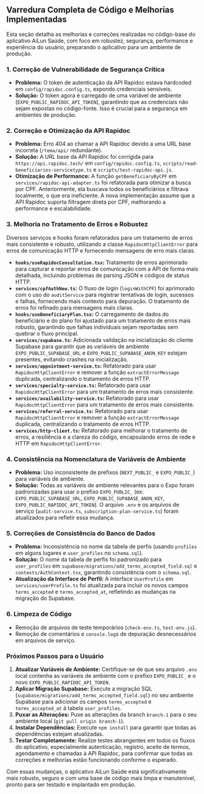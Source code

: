 ## Varredura Completa de Código e Melhorias Implementadas

Esta seção detalha as melhorias e correções realizadas no código-base do aplicativo AiLun Saúde, com foco em robustez, segurança, performance e experiência do usuário, preparando o aplicativo para um ambiente de produção.

### 1. Correção de Vulnerabilidade de Segurança Crítica

*   **Problema:** O token de autenticação da API Rapidoc estava hardcoded em `config/rapidoc.config.ts`, expondo credenciais sensíveis.
*   **Solução:** O token agora é carregado de uma variável de ambiente (`EXPO_PUBLIC_RAPIDOC_API_TOKEN`), garantindo que as credenciais não sejam expostas no código-fonte. Isso é crucial para a segurança em ambientes de produção.

### 2. Correção e Otimização da API Rapidoc

*   **Problema:** Erro 404 ao chamar a API Rapidoc devido a uma URL base incorreta (`/tema/api/` redundante).
*   **Solução:** A URL base da API Rapidoc foi corrigida para `https://api.rapidoc.tech/` em `config/rapidoc.config.ts`, `scripts/read-beneficiaries-servicetype.ts` e `scripts/test-rapidoc-api.js`.
*   **Otimização de Performance:** A função `getBeneficiaryByCPF` em `services/rapidoc-api-adapter.ts` foi refatorada para otimizar a busca por CPF. Anteriormente, ela buscava todos os beneficiários e filtrava localmente, o que era ineficiente. A nova implementação assume que a API Rapidoc suporta filtragem direta por CPF, melhorando a performance e escalabilidade.

### 3. Melhoria no Tratamento de Erros e Robustez

Diversos serviços e hooks foram refatorados para um tratamento de erros mais consistente e robusto, utilizando a classe `RapidocHttpClientError` para erros de comunicação HTTP e fornecendo mensagens de erro mais claras.

*   **`hooks/useRapidocConsultation.tsx`:** Tratamento de erros aprimorado para capturar e reportar erros de comunicação com a API de forma mais detalhada, incluindo problemas de parsing JSON e códigos de status HTTP.
*   **`services/cpfAuthNew.ts`:** O fluxo de login (`loginWithCPF`) foi aprimorado com o uso do `auditService` para registrar tentativas de login, sucessos e falhas, fornecendo mais contexto para depuração. O tratamento de erros foi refinado para mensagens mais claras.
*   **`hooks/useBeneficiaryPlan.tsx`:** O carregamento de dados do beneficiário e do plano foi ajustado para um tratamento de erros mais robusto, garantindo que falhas individuais sejam reportadas sem quebrar o fluxo principal.
*   **`services/supabase.ts`:** Adicionada validação na inicialização do cliente Supabase para garantir que as variáveis de ambiente `EXPO_PUBLIC_SUPABASE_URL` e `EXPO_PUBLIC_SUPABASE_ANON_KEY` estejam presentes, evitando crashes na inicialização.
*   **`services/appointment-service.ts`:** Refatorado para usar `RapidocHttpClientError` e remover a função `extractErrorMessage` duplicada, centralizando o tratamento de erros HTTP.
*   **`services/specialty-service.ts`:** Refatorado para usar `RapidocHttpClientError` para um tratamento de erros mais consistente.
*   **`services/availability-service.ts`:** Refatorado para usar `RapidocHttpClientError` para um tratamento de erros mais consistente.
*   **`services/referral-service.ts`:** Refatorado para usar `RapidocHttpClientError` e remover a função `extractErrorMessage` duplicada, centralizando o tratamento de erros HTTP.
*   **`services/http-client.ts`:** Refatorado para melhorar o tratamento de erros, a resiliência e a clareza do código, encapsulando erros de rede e HTTP em `RapidocHttpClientError`.

### 4. Consistência na Nomenclatura de Variáveis de Ambiente

*   **Problema:** Uso inconsistente de prefixos (`NEXT_PUBLIC_` e `EXPO_PUBLIC_`) para variáveis de ambiente.
*   **Solução:** Todas as variáveis de ambiente relevantes para o Expo foram padronizadas para usar o prefixo `EXPO_PUBLIC_` (ex: `EXPO_PUBLIC_SUPABASE_URL`, `EXPO_PUBLIC_SUPABASE_ANON_KEY`, `EXPO_PUBLIC_RAPIDOC_API_TOKEN`). O arquivo `.env` e os arquivos de serviço (`audit-service.ts`, `subscription-plan-service.ts`) foram atualizados para refletir essa mudança.

### 5. Correções de Consistência do Banco de Dados

*   **Problema:** Inconsistência no nome da tabela de perfis (usando `profiles` em alguns lugares e `user_profiles` no `schema.sql`).
*   **Solução:** O nome da tabela de perfis foi padronizado para `user_profiles` em `supabase/migrations/add_terms_accepted_field.sql` e `contexts/AuthContext.tsx`, garantindo consistência com o `schema.sql`.
*   **Atualização da Interface de Perfil:** A interface `UserProfile` em `services/userProfile.ts` foi atualizada para incluir os novos campos `terms_accepted` e `terms_accepted_at`, refletindo as mudanças na migração do Supabase.

### 6. Limpeza de Código

*   Remoção de arquivos de teste temporários (`check-env.ts`, `test-env.js`).
*   Remoção de comentários e `console.log`s de depuração desnecessários em arquivos de serviço.

### Próximos Passos para o Usuário

1.  **Atualizar Variáveis de Ambiente:** Certifique-se de que seu arquivo `.env` local contenha as variáveis de ambiente com o prefixo `EXPO_PUBLIC_` e o novo `EXPO_PUBLIC_RAPIDOC_API_TOKEN`.
2.  **Aplicar Migração Supabase:** Execute a migração SQL (`supabase/migrations/add_terms_accepted_field.sql`) no seu ambiente Supabase para adicionar os campos `terms_accepted` e `terms_accepted_at` à tabela `user_profiles`.
3.  **Puxar as Alterações:** Puxe as alterações da branch `branch-1` para o seu ambiente local (`git pull origin branch-1`).
4.  **Instalar Dependências:** Execute `npm install` para garantir que todas as dependências estejam atualizadas.
5.  **Testar Completamente:** Realize testes abrangentes em todos os fluxos do aplicativo, especialmente autenticação, registro, aceite de termos, agendamento e chamadas à API Rapidoc, para confirmar que todas as correções e melhorias estão funcionando conforme o esperado.

Com essas mudanças, o aplicativo AiLun Saúde está significativamente mais robusto, seguro e com uma base de código mais limpa e manutenível, pronto para ser testado e implantado em produção.
